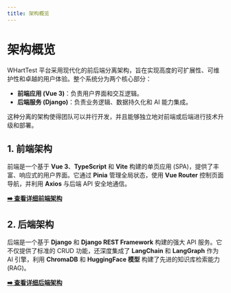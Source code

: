 ```yaml
---
title: 架构概览
---
```


# 架构概览

WHartTest 平台采用现代化的前后端分离架构，旨在实现高度的可扩展性、可维护性和卓越的用户体验。整个系统分为两个核心部分：

- **前端应用 (Vue 3)**：负责用户界面和交互逻辑。
- **后端服务 (Django)**：负责业务逻辑、数据持久化和 AI 能力集成。

这种分离的架构使得团队可以并行开发，并且能够独立地对前端或后端进行技术升级和部署。

## 1. 前端架构

前端是一个基于 **Vue 3**、**TypeScript** 和 **Vite** 构建的单页应用 (SPA)，提供了丰富、响应式的用户界面。它通过 **Pinia** 管理全局状态，使用 **Vue Router** 控制页面导航，并利用 **Axios** 与后端 API 安全地通信。

[**➡️ 查看详细前端架构**](./frontend-architecture.md)

## 2. 后端架构

后端是一个基于 **Django** 和 **Django REST Framework** 构建的强大 API 服务。它不仅提供了标准的 CRUD 功能，还深度集成了 **LangChain** 和 **LangGraph** 作为 AI 引擎，利用 **ChromaDB** 和 **HuggingFace 模型** 构建了先进的知识库检索能力 (RAG)。

[**➡️ 查看详细后端架构**](./permission-system.md)
